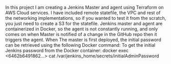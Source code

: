 In this project I am creating a Jenkins Master and agent using Terraform on AWS Cloud services.
I have included remote statefile, the VPC and rest of the networking implementations, so if you 
wanted to test it from the scratch, you just need to create a S3 for the statefile.
Jenkins master and agent are containerized in Docker, so the agent is not constantly running, and 
only comes on when Master is notified of a change in the GitHub repo then it triggers the agent.
When The master is first deployed, the initial password can be retrieved using the following Docker command:
To get the initial Jenkins password from the Docker container:
docker exec <6462b6491862...> cat /var/jenkins_home/secrets/initialAdminPassword
